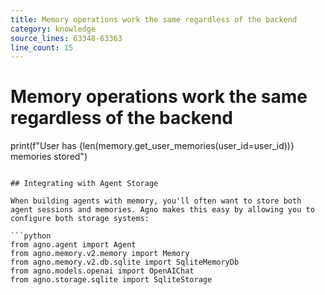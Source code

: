 ```yaml
---
title: Memory operations work the same regardless of the backend
category: knowledge
source_lines: 63348-63363
line_count: 15
---
```


# Memory operations work the same regardless of the backend
print(f"User has {len(memory.get_user_memories(user_id=user_id))} memories stored")
```

## Integrating with Agent Storage

When building agents with memory, you'll often want to store both agent sessions and memories. Agno makes this easy by allowing you to configure both storage systems:

```python
from agno.agent import Agent
from agno.memory.v2.memory import Memory
from agno.memory.v2.db.sqlite import SqliteMemoryDb
from agno.models.openai import OpenAIChat
from agno.storage.sqlite import SqliteStorage

